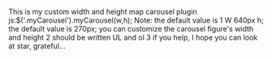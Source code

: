 This is my custom width and height map carousel plugin
js:$('.myCarousel').myCarousel(w,h);
Note: the default value is 1 W 640px h; the default value is 270px; you can customize the carousel figure's width and height
2 should be written UL and ol
3 if you help, I hope you can look at star, grateful...	
